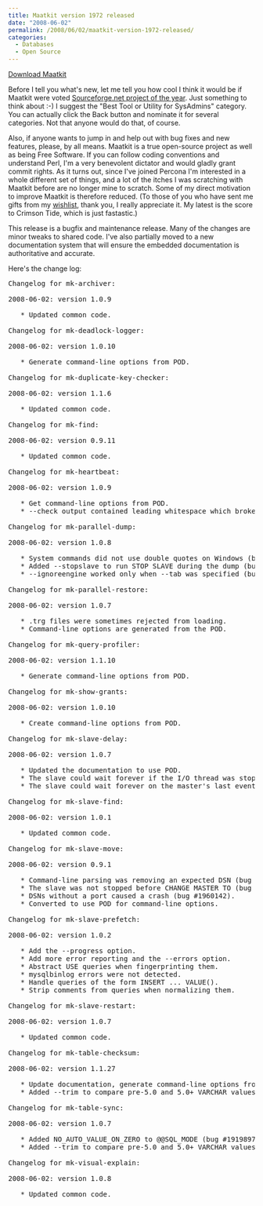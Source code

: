 ```yaml
---
title: Maatkit version 1972 released
date: "2008-06-02"
permalink: /2008/06/02/maatkit-version-1972-released/
categories:
  - Databases
  - Open Source
---
```

<p class="download">
  <a href="http://code.google.com/p/maatkit">Download Maatkit</a>
</p>

Before I tell you what's new, let me tell you how cool I think it would be if Maatkit were voted [Sourceforge.net project of the year][1]. Just something to think about :-) I suggest the "Best Tool or Utility for SysAdmins" category. You can actually click the Back button and nominate it for several categories. Not that anyone would do that, of course.

Also, if anyone wants to jump in and help out with bug fixes and new features, please, by all means. Maatkit is a true open-source project as well as being Free Software. If you can follow coding conventions and understand Perl, I'm a very benevolent dictator and would gladly grant commit rights. As it turns out, since I've joined Percona I'm interested in a whole different set of things, and a lot of the itches I was scratching with Maatkit before are no longer mine to scratch. Some of my direct motivation to improve Maatkit is therefore reduced. (To those of you who have sent me gifts from my [wishlist][2], thank you, I really appreciate it. My latest is the score to Crimson Tide, which is just fastastic.)

This release is a bugfix and maintenance release. Many of the changes are minor tweaks to shared code. I've also partially moved to a new documentation system that will ensure the embedded documentation is authoritative and accurate.

Here's the change log:

<pre>Changelog for mk-archiver:

2008-06-02: version 1.0.9

   * Updated common code.

Changelog for mk-deadlock-logger:

2008-06-02: version 1.0.10

   * Generate command-line options from POD.

Changelog for mk-duplicate-key-checker:

2008-06-02: version 1.1.6

   * Updated common code.

Changelog for mk-find:

2008-06-02: version 0.9.11

   * Updated common code.

Changelog for mk-heartbeat:

2008-06-02: version 1.0.9

   * Get command-line options from POD.
   * --check output contained leading whitespace which broke Cacti.

Changelog for mk-parallel-dump:

2008-06-02: version 1.0.8

   * System commands did not use double quotes on Windows (bug #1949922).
   * Added --stopslave to run STOP SLAVE during the dump (bug #1923627).
   * --ignoreengine worked only when --tab was specified (bug #1851461).

Changelog for mk-parallel-restore:

2008-06-02: version 1.0.7

   * .trg files were sometimes rejected from loading.
   * Command-line options are generated from the POD.

Changelog for mk-query-profiler:

2008-06-02: version 1.1.10

   * Generate command-line options from POD.

Changelog for mk-show-grants:

2008-06-02: version 1.0.10

   * Create command-line options from POD.

Changelog for mk-slave-delay:

2008-06-02: version 1.0.7

   * Updated the documentation to use POD.
   * The slave could wait forever if the I/O thread was stopped.
   * The slave could wait forever on the master's last event (bug #1959496).

Changelog for mk-slave-find:

2008-06-02: version 1.0.1

   * Updated common code.

Changelog for mk-slave-move:

2008-06-02: version 0.9.1

   * Command-line parsing was removing an expected DSN (bug #1960142).
   * The slave was not stopped before CHANGE MASTER TO (bug #1960142).
   * DSNs without a port caused a crash (bug #1960142).
   * Converted to use POD for command-line options.

Changelog for mk-slave-prefetch:

2008-06-02: version 1.0.2

   * Add the --progress option.
   * Add more error reporting and the --errors option.
   * Abstract USE queries when fingerprinting them.
   * mysqlbinlog errors were not detected.
   * Handle queries of the form INSERT ... VALUE().
   * Strip comments from queries when normalizing them.

Changelog for mk-slave-restart:

2008-06-02: version 1.0.7

   * Updated common code.

Changelog for mk-table-checksum:

2008-06-02: version 1.1.27

   * Update documentation, generate command-line options from POD.
   * Added --trim to compare pre-5.0 and 5.0+ VARCHAR values consistently.

Changelog for mk-table-sync:

2008-06-02: version 1.0.7

   * Added NO_AUTO_VALUE_ON_ZERO to @@SQL_MODE (bug #1919897).
   * Added --trim to compare pre-5.0 and 5.0+ VARCHAR values consistently.

Changelog for mk-visual-explain:

2008-06-02: version 1.0.8

   * Updated common code.
</pre>

 [1]: http://sourceforge.net/awards/cca/?group_id=189154
 [2]: http://www.amazon.com/gp/registry/wishlist/LOE4ZUTKFU39
